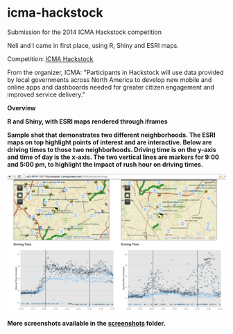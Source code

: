 icma-hackstock
==============

Submission for the 2014 ICMA Hackstock competition

Neli and I came in first place, using R, Shiny and ESRI maps.

Competition: <a href="http://icma.org/en/icma/events/conference/events/hackathon">ICMA Hackstock</a>

From the organizer, ICMA:
"Participants in Hackstock will use data provided by local governments across North America to develop new mobile and online apps and dashboards needed for greater citizen engagement and improved service delivery."

<b>Overview<b>

R and Shiny, with ESRI maps rendered through iframes

Sample shot that demonstrates two different neighborhoods.  The ESRI maps on top highlight points of interest and are interactive.  Below are driving times to those two neighborhoods.  Driving time is on the y-axis and time of day is the x-axis.  The two vertical lines are markers for 9:00 and 5:00 pm, to highlight the impact of rush hour on driving times.

<img src="https://raw.githubusercontent.com/benporter/icma-hackstock/master/screenshots/neighborhoodcomparison2.png"/>

More screenshots available in the <a href="https://github.com/benporter/icma-hackstock/tree/master/screenshots">screenshots</a> folder.

